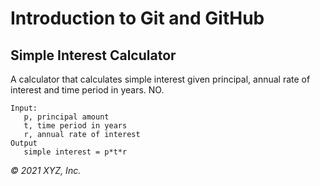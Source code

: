# Introduction to Git and GitHub

## Simple Interest Calculator

A calculator that calculates simple interest given principal, annual rate of interest and time period in years.
NO.
```
Input:
   p, principal amount
   t, time period in years
   r, annual rate of interest
Output
   simple interest = p*t*r
```

_© 2021 XYZ, Inc._
